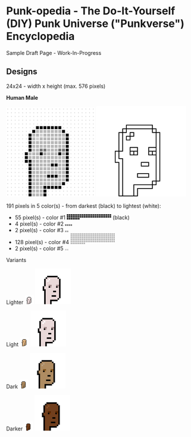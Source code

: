 # Punk-opedia  - The Do-It-Yourself (DIY) Punk Universe ("Punkverse") Encyclopedia


Sample Draft Page - Work-In-Progress



## Designs

24x24 - width x height  (max. 576 pixels)


**Human Male**

![](i/human-male_spec.png)  ![](i/human-male_sketch.png)

191 pixels in 5 color(s) - from darkest (black) to lightest (white):
- 55 pixel(s) - color #1  ![](i/human-male_color1.png) (black)
-  4 pixel(s) - color #2  ![](i/human-male_color2.png)
-  2 pixel(s) - color #3  ![](i/human-male_color3.png)
-  128 pixel(s) - color #4 ![](i/human-male_color4.png)
-  2 pixel(s) - color #5   ![](i/human-male_color5.png)


Variants

Lighter  ![](i/human-male_lighter.png) ![](i/human-male_lighter4x.png)

Light  ![](i/human-male_light.png) ![](i/human-male_lighter4x.png)

Dark   ![](i/human-male_dark.png) ![](i/human-male_dark4x.png)

Darker  ![](i/human-male_darker.png) ![](i/human-male_darker4x.png)